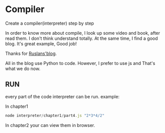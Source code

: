 # Compiler
Create a compiler(interpreter) step by step

In order to know more about compile, I look up some video and book, after read them. I don't think understand totally. At the same time, I find a good blog.
It's great example, Good job!

Thanks for [Ruslans'blog](https://ruslanspivak.com/lsbasi-part1/).

All in the blog use Python to code. However, I prefer to use js and That's what we do now.

## RUN
every part of the code interpreter can be run.
example:

In chapter1
```javascript
node interpreter/chapter1/part4.js "2*3*4/2"
```

In chapter2
your can view them in browser.